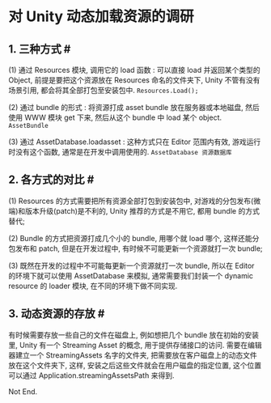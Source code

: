 # 对 Unity 动态加载资源的调研

## 1. 三种方式 # #

(1) 通过 Resources 模块, 调用它的 load 函数 :
可以直接 load 并返回某个类型的 Object, 前提是要把这个资源放在 Resources 命名的文件夹下, Unity 不管有没有场景引用, 都会将其全部打包至安装包中. `Resources.Load();`

(2) 通过 bundle 的形式 :
将资源打成 asset bundle 放在服务器或本地磁盘, 然后使用 WWW 模块 get 下来, 然后从这个 bundle 中 load 某个 object. `AssetBundle`

(3) 通过 AssetDatabase.loadasset :
这种方式只在 Editor 范围内有效, 游戏运行时没有这个函数, 通常是在开发中调用使用的. `AssetDatabase 资源数据库`

## 2. 各方式的对比 # #

(1) Resources 的方式需要把所有资源全部打包到安装包中, 对游戏的分包发布(微端)和版本升级(patch)是不利的, Unity 推荐的方式是不用它, 都用 bundle 的方式替代;

(2) Bundle 的方式把资源打成几个小的 bundle, 用哪个就 load 哪个, 这样还能分包发布和 patch, 但是在开发过程中, 有时候不可能更新一个资源就打一次 bundle;

(3) 既然在开发的过程中不可能每更新一个资源就打一次 bundle, 所以在 Editor 的环境下就可以使用 AssetDatabase 来模拟, 通常需要我们封装一个 dynamic resource 的 loader 模块, 在不同的环境下做不同实现.

## 3. 动态资源的存放 # #

有时候需要存放一些自己的文件在磁盘上, 例如想把几个 bundle 放在初始的安装里, Unity 有一个 Streaming Asset 的概念, 用于提供存储接口的访问. 需要在编辑器建立一个 StreamingAssets 名字的文件夹, 把需要放在客户磁盘上的动态文件放在这个文件夹下, 这样, 安装之后这些文件就会在用户磁盘的指定位置, 这个位置可以通过 Application.streamingAssetsPath 来得到.

Not End.
